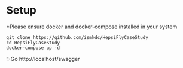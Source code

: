 # Setup
*Please ensure docker and docker-compose installed in your system
```
git clone https://github.com/ismkdc/HepsiFlyCaseStudy
cd HepsiFlyCaseStudy
docker-compose up -d
```
✨Go http://localhost/swagger
